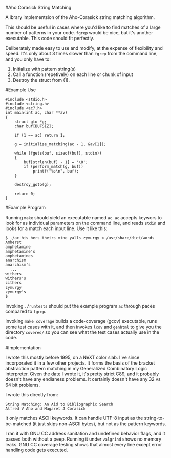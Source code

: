 #Aho Corasick String Matching

A ibrary implementsion of the Aho-Corasick string matching algorithm.

This should be useful in cases where you'd like to find matches of
a large number of patterns in your code. `fgrep` would be nice, but
it's another executable. This code should fit perfectly.

Deliberately made easy to use and modify, at the expense of flexibility
and speed. It's only about 3 times slower than `fgrep` from the command
line, and you only have to:

1. Initialize with pattern string(s)
2. Call a function (repetively) on each line or chunk of input
3. Destroy the struct from (1).

#Example Use

	#include <stdio.h>
	#include <string.h>
	#include <ac7.h>
	int main(int ac, char **av)
	{
		struct gto *g;
		char buf[BUFSIZ];

		if (1 == ac) return 1;

		g = initialize_matching(ac - 1, &av[1]);

		while (fgets(buf, sizeof(buf), stdin))
		{
			buf[strlen(buf) - 1] = '\0';
			if (perform_match(g, buf))
				printf("%s\n", buf);
		}

		destroy_goto(g);

		return 0;
	}


#Example Program

Running `make` should yield an executable named `ac`. `ac` accepts keywors to look for
as individual parameters on the command line, and reads `stdin` and looks for a match
each input line. Use it like this:

    $ ./ac his hers theirs mine yalls zymurgy < /usr/share/dict/words
    Amherst
    amphetamine
    amphetamine's
    amphetamines
    anarchism
    anarchism's
      ...
    withers
    withers's
    zithers
    zymurgy
    zymurgy's
    $

Invoking `./runtests` should put the example program `ac` through paces compared to `fgrep`.

Invoking `make coverage` builds a code-coverage (gcov) executable, runs some test
cases with it, and then invokes `lcov` and `genhtml` to give you the directory `covered/`
so you can see what the test cases actually use in the code.

#Implementation

I wrote this mostly before 1995, on a NeXT color slab. I've since incorporated it
in a few other projects. It forms the basis of the bracket abstraction pattern
matching in my Generalized Combinatory Logic interpreter. Given the date I wrote it,
it's pretty strict C89, and it probably doesn't have any endianess problems. It
certainly doesn't have any 32 vs 64 bit problems.

I wrote this directly from:

    String Matching: An Aid to Bibliographic Search 
    Alfred V Aho and Magaret J Corasick

It only matches ASCII keywords. It can handle UTF-8 input as
the string-to-be-matched (it just skips non-ASCII bytes), but not as the pattern keywords.

I ran it with GNU CC address sanitation and undefined behavior flags, and it passed
both without a peep. Running it under `valgrind` shows no memory leaks. GNU CC coverage
testing shows that almost every line except error handling code gets executed.
